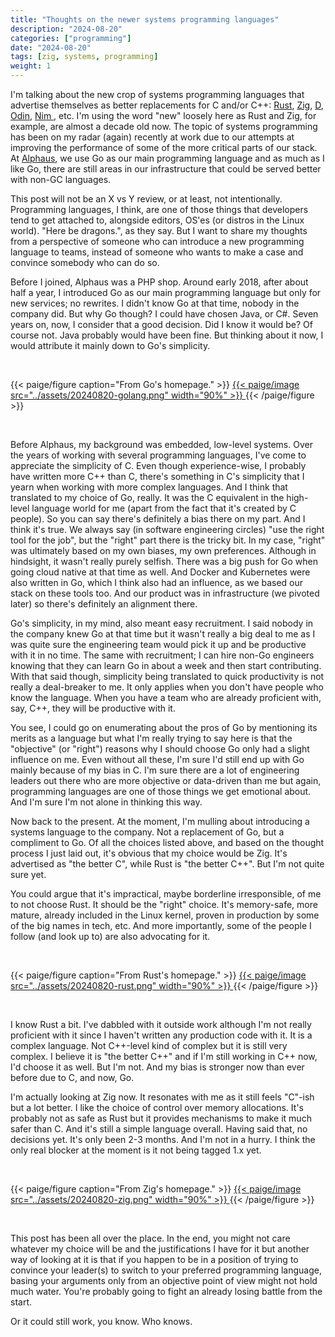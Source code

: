 ```yaml
---
title: "Thoughts on the newer systems programming languages"
description: "2024-08-20"
categories: ["programming"]
date: "2024-08-20"
tags: [zig, systems, programming]
weight: 1
---
```


I'm talking about the new crop of systems programming languages that advertise themselves as better replacements for C and/or C++: [Rust](https://www.rust-lang.org/), [Zig](https://ziglang.org/), [D](https://dlang.org/), [Odin](https://odin-lang.org/), [ Nim ](https://nim-lang.org/), etc. I'm using the word "new" loosely here as Rust and Zig, for example, are almost a decade old now. The topic of systems programming has been on my radar (again) recently at work due to our attempts at improving the performance of some of the more critical parts of our stack. At [Alphaus](https://www.alphaus.cloud/), we use Go as our main programming language and as much as I like Go, there are still areas in our infrastructure that could be served better with non-GC languages.

This post will not be an X vs Y review, or at least, not intentionally. Programming languages, I think, are one of those things that developers tend to get attached to, alongside editors, OS'es (or distros in the Linux world). "Here be dragons.", as they say. But I want to share my thoughts from a perspective of someone who can introduce a new programming language to teams, instead of someone who wants to make a case and convince somebody who can do so.

Before I joined, Alphaus was a PHP shop. Around early 2018, after about half a year, I introduced Go as our main programming language but only for new services; no rewrites. I didn't know Go at that time, nobody in the company did. But why Go though? I could have chosen Java, or C#. Seven years on, now, I consider that a good decision. Did I know it would be? Of course not. Java probably would have been fine. But thinking about it now, I would attribute it mainly down to Go's simplicity.

<br>

{{< paige/figure caption="From Go's homepage." >}}
<a href="https://go.dev/">
{{< paige/image src="../assets/20240820-golang.png" width="90%" >}}
</a>
{{< /paige/figure >}}

<br>

Before Alphaus, my background was embedded, low-level systems. Over the years of working with several programming languages, I've come to appreciate the simplicity of C. Even though experience-wise, I probably have written more C++ than C, there's something in C's simplicity that I yearn when working with more complex languages. And I think that translated to my choice of Go, really. It was the C equivalent in the high-level language world for me (apart from the fact that it's created by C people). So you can say there's definitely a bias there on my part. And I think it's true. We always say (in software engineering circles) "use the right tool for the job", but the "right" part there is the tricky bit. In my case, "right" was ultimately based on my own biases, my own preferences. Although in hindsight, it wasn't really purely selfish. There was a big push for Go when going cloud native at that time as well. And Docker and Kubernetes were also written in Go, which I think also had an influence, as we based our stack on these tools too. And our product was in infrastructure (we pivoted later) so there's definitely an alignment there.

Go's simplicity, in my mind, also meant easy recruitment. I said nobody in the company knew Go at that time but it wasn't really a big deal to me as I was quite sure the engineering team would pick it up and be productive with it in no time. The same with recruitment; I can hire non-Go engineers knowing that they can learn Go in about a week and then start contributing. With that said though, simplicity being translated to quick productivity is not really a deal-breaker to me. It only applies when you don't have people who know the language. When you have a team who are already proficient with, say, C++, they will be productive with it.

You see, I could go on enumerating about the pros of Go by mentioning its merits as a language but what I'm really trying to say here is that the "objective" (or "right") reasons why I should choose Go only had a slight influence on me. Even without all these, I'm sure I'd still end up with Go mainly because of my bias in C. I'm sure there are a lot of engineering leaders out there who are more objective or data-driven than me but again, programming languages are one of those things we get emotional about. And I'm sure I'm not alone in thinking this way.

Now back to the present. At the moment, I'm mulling about introducing a systems language to the company. Not a replacement of Go, but a compliment to Go. Of all the choices listed above, and based on the thought process I just laid out, it's obvious that my choice would be Zig. It's advertised as "the better C", while Rust is "the better C++". But I'm not quite sure yet.

You could argue that it's impractical, maybe borderline irresponsible, of me to not choose Rust. It should be the "right" choice. It's memory-safe, more mature, already included in the Linux kernel, proven in production by some of the big names in tech, etc. And more importantly, some of the people I follow (and look up to) are also advocating for it.

<br>

{{< paige/figure caption="From Rust's homepage." >}}
<a href="https://www.rust-lang.org/">
{{< paige/image src="../assets/20240820-rust.png" width="90%" >}}
</a>
{{< /paige/figure >}}

<br>

I know Rust a bit. I've dabbled with it outside work although I'm not really proficient with it since I haven't written any production code with it. It is a complex language. Not C++-level kind of complex but it is still very complex. I believe it is "the better C++" and if I'm still working in C++ now, I'd choose it as well. But I'm not. And my bias is stronger now than ever before due to C, and now, Go.

I'm actually looking at Zig now. It resonates with me as it still feels "C"-ish but a lot better. I like the choice of control over memory allocations. It's probably not as safe as Rust but it provides mechanisms to make it much safer than C. And it's still a simple language overall. Having said that, no decisions yet. It's only been 2-3 months. And I'm not in a hurry. I think the only real blocker at the moment is it not being tagged 1.x yet.

<br>

{{< paige/figure caption="From Zig's homepage." >}}
<a href="https://ziglang.org/">
{{< paige/image src="../assets/20240820-zig.png" width="90%" >}}
</a>
{{< /paige/figure >}}

<br>

This post has been all over the place. In the end, you might not care whatever my choice will be and the justifications I have for it but another way of looking at it is that if you happen to be in a position of trying to convince your leader(s) to switch to your preferred programming language, basing your arguments only from an objective point of view might not hold much water. You're probably going to fight an already losing battle from the start.

Or it could still work, you know. Who knows.

<br>
